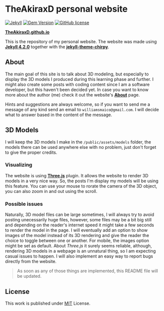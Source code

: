 # TheAkiraxD personal website

[![Jekyll](https://img.shields.io/badge/Jekyll-v4.2.0-yellowgreen)](https://jekyllrb.com/)
[![Gem Version](https://img.shields.io/gem/v/jekyll-theme-chirpy?color=green)](https://rubygems.org/gems/jekyll-theme-chirpy)
[![GitHub license](https://img.shields.io/github/license/TheAkiraxD/theakiraxd.github.io?color=blue)][mit]

[**TheAkiraxD.github.io**](https://theakiraxd.github.io/)

This is the repository of my personal website. The website was made using [**Jekyll 4.2.0**](https://github.com/jekyll/jekyll/releases/tag/v4.2.0) together with the [**jekyll-theme-chirpy**](https://github.com/cotes2020/jekyll-theme-chirpy#readme).


## About

The main goal of this site is to talk about 3D modeling, but especially to display the 3D models I produced during this learning phase and further.
I might also create some posts with coding content since I am a software developer, but this haven't been decided yet.
In case you want to know more about the author (me) check it out the website's [**About**]() page. 

Hints and suggestions are always welcome, so if you want to send me a message of any kind send an email to `williamsmaico@gmail.com`. I will decide what to answer based in the content of the message.


## 3D Models

I will keep the 3D models I make in the `/public/assets/models` folder, the models there can be used anywhere else with no problem, just don't forget to give the proper credits.

### Visualizing

The website is using [**Three.js**](https://threejs.org/) plugin. It allows the website to render 3D models in a very nice way. So, the posts I'm display my models will be using this feature.
You can use your mouse to rorate the camera of the 3D object, you can also zoom in and out using the scroll.

### Possible issues

Naturally, 3D model files can be large sometimes, I will always try to avoid posting unecessarily huge files, however, some files may be a bit big still and depending on the reader's internet speed it might take a few seconds to render the model in the page.
I will eventually add an option to show images of the model instead of its 3D rendering and give the reader the choice to toggle between one or another. For mobile, the images option might be set as default.
About *Three.js* it surely seems reliable, although, rendering 3D models in a webpage is an unnatural thing, so I am expecting casual issues to happen. I will also implement an easy way to report bugs directly from the website.

> As soon as any of those things are implemented, this README file will be updated.

## License

This work is published under [MIT][mit] License.

[mit]: https://github.com/TheAkiraxD/theakiraxd.github.io/blob/main/LICENSE
